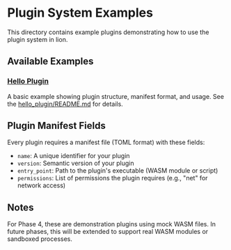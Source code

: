 # Plugin System Examples

This directory contains example plugins demonstrating how to use the plugin system in lion.

## Available Examples

### [Hello Plugin](hello_plugin/)
A basic example showing plugin structure, manifest format, and usage. See the [hello_plugin/README.md](hello_plugin/README.md) for details.

## Plugin Manifest Fields

Every plugin requires a manifest file (TOML format) with these fields:

- `name`: A unique identifier for your plugin
- `version`: Semantic version of your plugin
- `entry_point`: Path to the plugin's executable (WASM module or script)
- `permissions`: List of permissions the plugin requires (e.g., "net" for network access)

## Notes

For Phase 4, these are demonstration plugins using mock WASM files. In future phases, this will be extended to support real WASM modules or sandboxed processes.